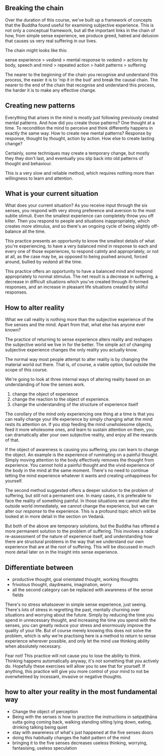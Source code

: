 ## Breaking the chain
Over the duration of this course, we've built up a framework of concepts that the Buddha found useful for examining subjective experience. This is not only a conceptual framework, but all the important links in the chain of how, from simple sense experience, we produce greed, hatred and delusion that causes us very real suffering in our lives.

The chain might looks like this:

sense experience > *vedanā* > mental response to *vedanā* > actions by body, speech and mind > repeated action > habit patterns > suffering

The nearer to the beginning of the chain you recognise and understand this process, the easier it is to 'nip it in the bud' and break the causal chain. The nearer to the end of the chain that recognise and understand this process, the harder it is to make any effective change.

## Creating new patterns
Everything that arises in the mind is mostly just following previously created mental patterns. And how did you create those patterns? One thought at a time. To recondition the mind to perceive and think differently happens in exactly the same way. How to create new mental patterns? Response by response, thought by thought, action by action. How else to create lasting change?

Certainly, some techniques may create a temporary change, but mostly they they don't last, and eventually you slip back into old patterns of thought and behaviour.

This is a very slow and reliable method, which requires nothing more than willingness to learn and attention.

## What is your current situation
What does your current situation? As you receive input through the six senses, you respond with very strong preference and aversion to the most subtle stimuli. Even the smallest experience can completely throw you off kilter. Then you respond to people and situations inappropriately, which creates more stimulus, and so there's an ongoing cycle of being slightly off-balance all the time.

This practice presents an opportunity to know the smallest details of what you're experiencing, to have a very balanced mind in response to each and every one of those experiences, to respond calmly and appropriately, or not at all, as the case may be, as opposed to being pushed around, forced around, bullied by *vedanā* all the time.

This practice offers an opportunity to have a balanced mind and respond appropriately to normal stimulus. The net result is a decrease in suffering, a decrease in difficult situations which you've created through ill-formed responses, and an increase in pleasant life situations created by skilful responses.

## How to alter reality
What we call reality is nothing more than the subjective experience of the five senses and the mind. Apart from that, what else has anyone ever known?

The practice of returning to sense experience alters reality and reshapes the subjective world we live in for the better. The simple act of changing subjective experience changes the only reality you actually know.


The normal way most people attempt to alter reality is by changing the material world out there. That is, of course, a viable option, but outside the scope of this course.

We're going to look at three internal ways of altering reality based on an understanding of how the senses work.

1. change the object of experience
2. change the reaction to the object of experience.
3. change the understanding of the structure of experience itself 

The corollary of the mind only experiencing one thing at a time is that you can really change your life experience by simply changing what the mind rests its attention on. If you stop feeding the mind unwholesome objects, feed it more wholesome ones, and learn to sustain attention on them, you can dramatically alter your own subjective reality, and enjoy all the rewards of that.

If the object of awareness is causing you suffering, you can learn to change the object. An example is the experience of ruminating on a painful thought. Simply moving attention to the body effectively removes the thought from experience. You cannot hold a painful thought and the vivid experience of the body in the mind at the same moment. There's no need to continue letting the mind experience whatever it wants and creating unhappiness for yourself.

The second method suggested offers a deeper solution to the problem of suffering, but still not a permanent one. In many cases, it is preferable to face the reality of something painful. In those situations we cannot alter the outside world immediately, we cannot change the experience, but we can alter our *response* to the experience. This is a profound topic which will be looked at in more detail in the section on Vedanā.

But both of the above are temporary solutions, but the Buddha has offered a more permanent solution to the problem of suffering. This involves a radical re-assessment of the nature of experience itself, and understanding how there are structural problems in the way that we understand our own experience that are at the root of suffering. This will be discussed in much more detail later on in the Insight into sense experience.

## Differentiate between 
- productive thought, goal orientated thought, working thoughts
- frivolous thought, daydreams, imagination, worry 
- all the second category can be replaced with awareness of the sense fields

There's no stress whatsoever in simple sense experience, just seeing. There's lots of stress in regretting the past, mentally churning over situations and worrying about the future. Simply by reducing the time you spend in unnecessary thought, and increasing the time you spend with the senses, you can greatly reduce your stress and enormously improve the quality of your life. But of course merely knowing this does not solve the problem, which is why we're practising here is a method to return to sense experience wherever possible, and only let the mind use thinking ability when absolutely necessary.

Fear not! This practice will not cause you to lose the ability to think. Thinking happens automatically anyway, it's not something that you actively do. Hopefully these exercises will allow you to see that for yourself. If anything, this practice will give you more control of your mind to not be overwhelmed by incessant, invasive or negative thoughts.

## how to alter your reality in the most fundamental way
- Change the object of perception 
- Being with the senses is how to practice the instructions in satipaṭṭhāna sutta going coming back, walking standing sitting lying down, eating, drinking talking being quiet 
- stay with awareness of what's just happened at the five senses doors
- doing this habitually changes the habit pattern of the mind
- bringing it to the five senses decreases useless thinking, worrying, fantasising, useless speculation

